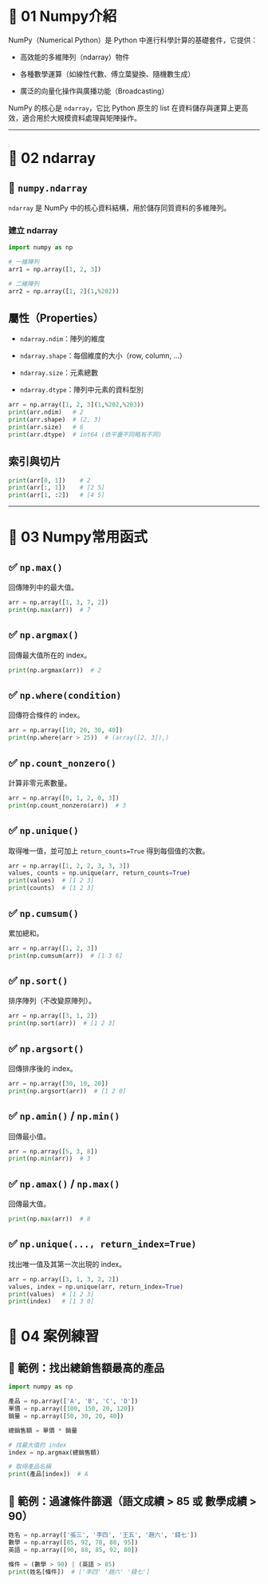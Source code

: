 # 📌 01 Numpy介紹

NumPy（Numerical Python）是 Python 中進行科學計算的基礎套件，它提供：

- 高效能的多維陣列（ndarray）物件
    
- 各種數學運算（如線性代數、傅立葉變換、隨機數生成）
    
- 廣泛的向量化操作與廣播功能（Broadcasting）
    

NumPy 的核心是 `ndarray`，它比 Python 原生的 list 在資料儲存與運算上更高效，適合用於大規模資料處理與矩陣操作。

---

# 📌 02 ndarray

## 📎 `numpy.ndarray`

`ndarray` 是 NumPy 中的核心資料結構，用於儲存同質資料的多維陣列。

### 建立 ndarray

```python
import numpy as np

# 一維陣列
arr1 = np.array([1, 2, 3])

# 二維陣列
arr2 = np.array([1, 2](1,%202))
```

## 屬性（Properties）

- `ndarray.ndim`：陣列的維度
    
- `ndarray.shape`：每個維度的大小（row, column, ...）
    
- `ndarray.size`：元素總數
    
- `ndarray.dtype`：陣列中元素的資料型別
    

```python
arr = np.array([1, 2, 3](1,%202,%203))
print(arr.ndim)   # 2
print(arr.shape)  # (2, 3)
print(arr.size)   # 6
print(arr.dtype)  # int64 (依平臺不同略有不同)
```

## 索引與切片

```python
print(arr[0, 1])    # 2
print(arr[:, 1])    # [2 5]
print(arr[1, :2])   # [4 5]
```

---

# 📌 03 Numpy常用函式

## ✅ `np.max()`

回傳陣列中的最大值。

```python
arr = np.array([1, 3, 7, 2])
print(np.max(arr))  # 7
```

## ✅ `np.argmax()`

回傳最大值所在的 index。

```python
print(np.argmax(arr))  # 2
```

## ✅ `np.where(condition)`

回傳符合條件的 index。

```python
arr = np.array([10, 20, 30, 40])
print(np.where(arr > 25))  # (array([2, 3]),)
```

## ✅ `np.count_nonzero()`

計算非零元素數量。

```python
arr = np.array([0, 1, 2, 0, 3])
print(np.count_nonzero(arr))  # 3
```

## ✅ `np.unique()`

取得唯一值，並可加上 `return_counts=True` 得到每個值的次數。

```python
arr = np.array([1, 2, 2, 3, 3, 3])
values, counts = np.unique(arr, return_counts=True)
print(values)  # [1 2 3]
print(counts)  # [1 2 3]
```

## ✅ `np.cumsum()`

累加總和。

```python
arr = np.array([1, 2, 3])
print(np.cumsum(arr))  # [1 3 6]
```

## ✅ `np.sort()`

排序陣列（不改變原陣列）。

```python
arr = np.array([3, 1, 2])
print(np.sort(arr))  # [1 2 3]
```

## ✅ `np.argsort()`

回傳排序後的 index。

```python
arr = np.array([30, 10, 20])
print(np.argsort(arr))  # [1 2 0]
```

## ✅ `np.amin()` / `np.min()`

回傳最小值。

```python
arr = np.array([5, 3, 8])
print(np.min(arr))  # 3
```

## ✅ `np.amax()` / `np.max()`

回傳最大值。

```python
print(np.max(arr))  # 8
```

## ✅ `np.unique(..., return_index=True)`

找出唯一值及其第一次出現的 index。

```python
arr = np.array([3, 1, 3, 2, 2])
values, index = np.unique(arr, return_index=True)
print(values)  # [1 2 3]
print(index)   # [1 3 0]
```

# 📌 04 案例練習

## 🧪 範例：找出總銷售額最高的產品

```python
import numpy as np

產品 = np.array(['A', 'B', 'C', 'D'])
單價 = np.array([100, 150, 20, 120])
銷量 = np.array([50, 30, 20, 40])

總銷售額 = 單價 * 銷量

# 找最大值的 index
index = np.argmax(總銷售額)

# 取得產品名稱
print(產品[index])  # A
```

## 🧪 範例：過濾條件篩選（語文成績 > 85 或 數學成績 > 90）

```python
姓名 = np.array(['張三', '李四', '王五', '趙六', '錢七'])
數學 = np.array([85, 92, 78, 88, 95])
英語 = np.array([90, 88, 85, 92, 80])

條件 = (數學 > 90) | (英語 > 85)
print(姓名[條件])  # ['李四' '趙六' '錢七']
```
